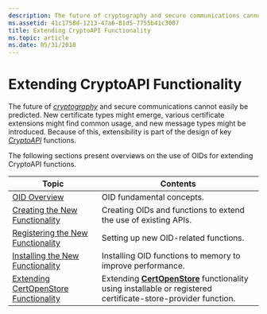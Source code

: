 ```yaml
---
description: The future of cryptography and secure communications cannot easily be predicted.
ms.assetid: 41c1758d-1213-47a6-81d5-7755b41c3007
title: Extending CryptoAPI Functionality
ms.topic: article
ms.date: 05/31/2018
---
```


# Extending CryptoAPI Functionality

The future of [*cryptography*](../secgloss/c-gly.md) and secure communications cannot easily be predicted. New certificate types might emerge, various certificate extensions might find common usage, and new message types might be introduced. Because of this, extensibility is part of the design of key [*CryptoAPI*](../secgloss/c-gly.md) functions.

The following sections present overviews on the use of OIDs for extending CryptoAPI functions.



| Topic                                                                              | Contents                                                                                                                            |
|------------------------------------------------------------------------------------|-------------------------------------------------------------------------------------------------------------------------------------|
| [OID Overview](oid-overview.md)                                                   | OID fundamental concepts.                                                                                                           |
| [Creating the New Functionality](creating-the-new-functionality.md)               | Creating OIDs and functions to extend the use of existing APIs.                                                                     |
| [Registering the New Functionality](registering-the-new-functionality.md)         | Setting up new OID-related functions.                                                                                               |
| [Installing the New Functionality](installing-the-new-functionality.md)           | Installing OID functions to memory to improve performance.                                                                          |
| [Extending CertOpenStore Functionality](extending-certopenstore-functionality.md) | Extending [**CertOpenStore**](/windows/desktop/api/Wincrypt/nf-wincrypt-certopenstore) functionality using installable or registered certificate-store-provider function. |



 

 

 
